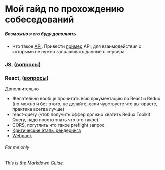 # Мой гайд по прохождению собеседований
##### Возможно я его буду дополнять

- Что такое [API](https://superbwebsitebuilders.com/ru/chto-takoe-api-prostymi-slovami/). Привести [пример](https://ant.design/components/button/#API) API, для взаимодействия с которыми не нужно запрашивать данные с сервера

### JS, ([вопросы](https://github.com/danimaik/guide/blob/main/js.md))

### React, ([вопросы](https://github.com/danimaik/guide/blob/main/react.md))

Дополнительно

- Желательно вообще прочитать всю документацию по React и Redux (но можно и без этого, не делайте, если чувствуете что выгораете, практика всегда лучше)
- react-query (чтоб получить оффер должно хватить Redux Toolkit Query, надо просто знать что это такое)
- CORS, погуглить что такое preflight запрос
- [Критические этапы рендеринга](https://developer.mozilla.org/ru/docs/Web/Performance/Critical_rendering_path)
- [Webpack](https://habr.com/ru/post/524260/)

###### For me only
###### This is the *[Markdown Guide](https://www.markdownguide.org)*.
